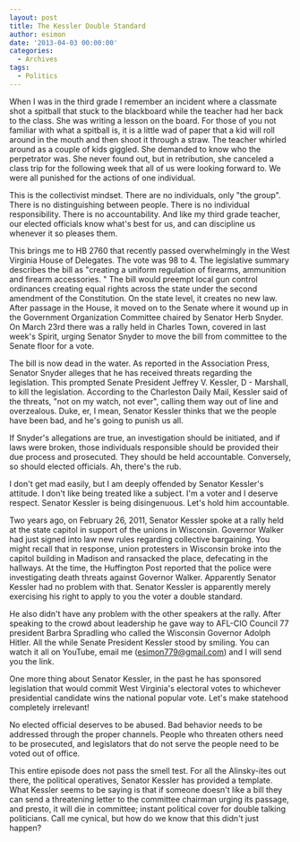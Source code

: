 ```yaml
---
layout: post
title: The Kessler Double Standard
author: esimon
date: '2013-04-03 00:00:00'
categories:
  - Archives
tags:
  - Politics
---
```

When I was in the third grade I remember an incident where a classmate shot a spitball that stuck to the blackboard while the teacher had her back to the class. She was writing a lesson on the board. For those of you not familiar with what a spitball is, it is a little wad of paper that a kid will roll around in the mouth and then shoot it through a straw. The teacher whirled around as a couple of kids giggled. She demanded to know who the perpetrator was. She never found out, but in retribution, she canceled a class trip for the following week that all of us were looking forward to. We were all punished for the actions of one individual. 

This is the collectivist mindset. There are no individuals, only "the group". There is no distinguishing between people. There is no individual responsibility. There is no accountability. And like my third grade teacher, our elected officials know what's best for us, and can discipline us whenever it so pleases them. 

This brings me to HB 2760 that recently passed overwhelmingly in the West Virginia House of Delegates. The vote was 98 to 4. The legislative summary describes the bill as "creating a uniform regulation of firearms, ammunition and firearm accessories. " The bill would preempt local gun control ordinances creating equal rights across the state under the second amendment of the Constitution. On the state level, it creates no new law. After passage in the House, it moved on to the Senate where it wound up in the Government Organization Committee chaired by Senator Herb Snyder. On March 23rd there was a rally held in Charles Town, covered in last week's Spirit, urging Senator Snyder to move the bill from committee to the Senate floor for a vote. 

The bill is now dead in the water. As reported in the Association Press, Senator Snyder alleges that he has received threats regarding the legislation. This prompted Senate President Jeffrey V. Kessler, D - Marshall, to kill the legislation. According to the Charleston Daily Mail, Kessler said of the threats, "not on my watch, not ever", calling them way out of line and overzealous. Duke, er, I mean, Senator Kessler thinks that we the people have been bad, and he's going to punish us all. 

If Snyder's allegations are true, an investigation should be initiated, and if laws were broken, those individuals responsible should be provided their due process and prosecuted. They should be held accountable. Conversely, so should elected officials. Ah, there's the rub. 

I don't get mad easily, but I am deeply offended by Senator Kessler's attitude. I don't like being treated like a subject. I'm a voter and I deserve respect. Senator Kessler is being disingenuous. Let's hold him accountable. 

Two years ago, on February 26, 2011, Senator Kessler spoke at a rally held at the state capitol in support of the unions in Wisconsin. Governor Walker had just signed into law new rules regarding collective bargaining. You might recall that in response, union protesters in Wisconsin broke into the capitol building in Madison and ransacked the place, defecating in the hallways. At the time, the Huffington Post reported that the police were investigating death threats against Governor Walker. Apparently Senator Kessler had no problem with that. Senator Kessler is apparently merely exercising his right to apply to you the voter a double standard. 

He also didn't have any problem with the other speakers at the rally. After speaking to the crowd about leadership he gave way to AFL-CIO Council 77 president Barbra Spradling who called the Wisconsin Governor Adolph Hitler. All the while Senate President Kessler stood by smiling. You can watch it all on YouTube, email me (esimon779@gmail.com) and I will send you the link. 

One more thing about Senator Kessler, in the past he has sponsored legislation that would commit West Virginia's electoral votes to whichever presidential candidate wins the national popular vote. Let's make statehood completely irrelevant!

No elected official deserves to be abused. Bad behavior needs to be addressed through the proper channels. People who threaten others need to be prosecuted, and legislators that do not serve the people need to be voted out of office. 

This entire episode does not pass the smell test. For all the Alinsky-ites out there, the political operatives, Senator Kessler has provided a template. What Kessler seems to be saying is that if someone doesn't like a bill they can send a threatening letter to the committee chairman urging its passage, and presto, it will die in committee; instant political cover for double talking politicians. Call me cynical, but how do we know that this didn't just happen? 

